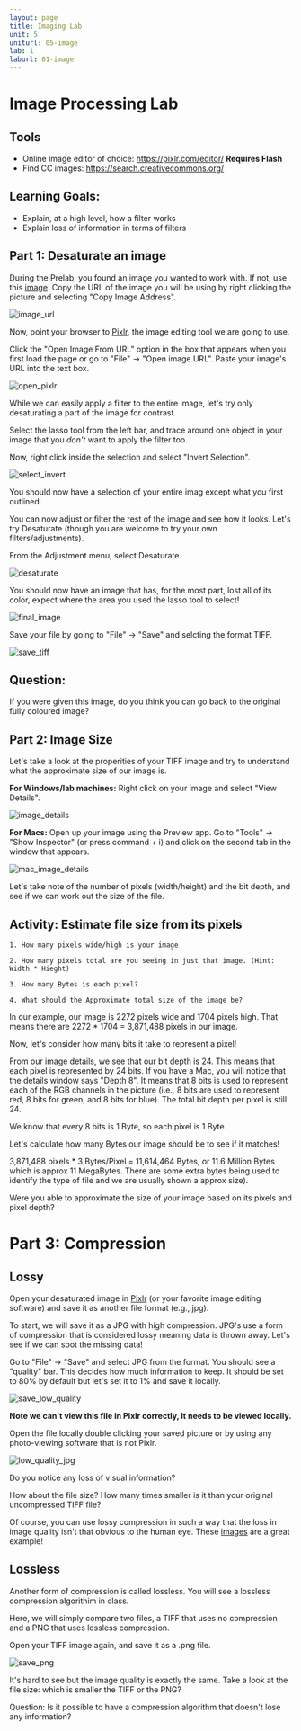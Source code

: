 ```yaml
---
layout: page
title: Imaging Lab
unit: 5
uniturl: 05-image
lab: 1
laburl: 01-image
---
```


Image Processing Lab
====================


Tools
-----
 * Online image editor of choice: https://pixlr.com/editor/ **Requires Flash**
 * Find CC images: https://search.creativecommons.org/

Learning Goals:
---------------
 * Explain, at a high level, how a filter works 
 * Explain loss of information in terms of filters

Part 1: Desaturate an image
---------------------------

During the Prelab, you found an image you wanted to work with. If not, use this [image](https://upload.wikimedia.org/wikipedia/commons/2/2f/There%27s_a_party%3F.jpg). Copy the URL of the image you will be using by right clicking the picture and selecting "Copy Image Address".

![image_url](img_url.png)

Now, point your browser to [Pixlr](https://pixlr.com/editor/), the image editing tool we are going to use.

Click the "Open Image From URL" option in the box that appears when you first load the page or go to "File" -> "Open image URL". Paste your image's URL into the text box.

![open_pixlr](pixlr1.png)

While we can easily apply a filter to the entire image, let's try only desaturating a part of the image for contrast.

Select the lasso tool from the left bar, and trace around one object in your image that you *don't* want to apply the filter too.

Now, right click inside the selection and select "Invert Selection". 

![select_invert](invert.png)

You should now have a selection of your entire imag except what you first outlined. 

You can now adjust or filter the rest of the image and see how it looks. Let's try Desaturate (though you are welcome to try your own filters/adjustments).

From the Adjustment menu, select Desaturate.

![desaturate](desaturate.png)

You should now have an image that has, for the most part, lost all of its color, expect where the area you used the lasso tool to select!

![final_image](final_image.png) 

Save your file by going to "File" -> "Save" and selcting the format TIFF.

![save_tiff](save_tiff.png)

Question:
----------
If you were given this image, do you think you can go back to the original fully coloured image?


Part 2: Image Size
------------------

Let's take a look at the properities of your TIFF image and try to understand what the approximate size of our image is.

**For Windows/lab machines:**
Right click on your image and select "View Details". 

![image_details](image_details.png)

**For Macs:**
Open up your image using the Preview app. Go to "Tools" -> "Show Inspector" (or press command + i) and click on the second tab in the window that appears.

![mac_image_details](mac_image_details.png)

Let's take note of the number of pixels (width/height) and the bit depth, and see if we can work out the size of the file.


Activity: Estimate file size from its pixels
---------------------------------------------

	1. How many pixels wide/high is your image

	2. How many pixels total are you seeing in just that image. (Hint: Width * Hieght)

	3. How many Bytes is each pixel?

	4. What should the Approximate total size of the image be?

In our example, our image is 2272 pixels wide and 1704 pixels high. That means there are 2272 * 1704 = 3,871,488  pixels in our image.

Now, let's consider how many bits it take to represent a pixel!

From our image details, we see that our bit depth is 24. This means that each pixel is represented by 24 bits. If you have a Mac, you will notice that the details window says "Depth 8". It means that 8 bits is used to represent each of the RGB channels in the picture (i.e., 8 bits are used to represent red, 8 bits for green, and 8 bits for blue). The total bit depth per pixel is still 24. 

We know that every 8 bits is 1 Byte, so each pixel is 1 Byte. 

Let's calculate how many Bytes our image should be to see if it matches!

3,871,488 pixels * 3 Bytes/Pixel = 11,614,464 Bytes, or 11.6 Million Bytes which is approx 11 MegaBytes. There are some extra bytes being used to identify the type of file and we are usually shown a approx size).

Were you able to approximate the size of your image based on its pixels and pixel depth?

Part 3: Compression
===================

Lossy
-----

Open your desaturated image in [Pixlr](https://pixlr.com/editor/) (or your favorite image editing software) and save it as another file format (e.g., jpg).

To start, we will save it as a JPG with high compression. JPG's use a form of compression that is considered lossy meaning data is thrown away. Let's see if we can spot the missing data!

Go to "File" -> "Save" and select JPG from the format. You should see a "quality" bar. This decides how much information to keep. It should be set to 80% by default but let's set it to 1% and save it locally.

![save_low_quality](low_quality_jpg.png)

**Note we can't view this file in Pixlr correctly, it needs to be viewed locally.**

Open the file locally double clicking your saved picture or by using any photo-viewing software that is not Pixlr.

![low_quality_jpg](desaturated_jpg_1.jpg)

Do you notice any loss of visual information?

How about the file size? How many times smaller is it than your original uncompressed TIFF file?

Of course, you can use lossy compression in such a way that the loss in image quality isn't that obvious to the human eye. These [images](https://en.wikipedia.org/wiki/File:Quality_comparison_jpg_vs_saveforweb.jpg) are a great example!

Lossless
--------

Another form of compression is called lossless. You will see a lossless compression algorithim in class.

Here, we will simply compare two files, a TIFF that uses no compression and a PNG that uses lossless compression.

Open your TIFF image again, and save it as a .png file.

![save_png](save_png.png)

It's hard to see but the image quality is exactly the same. Take a look at the file size: which is smaller the TIFF or the PNG?

Question: Is it possible to have a compression algorithm that doesn't lose any information?
